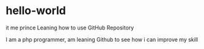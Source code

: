 # hello-world
it me prince
Leaning how to use GitHub Repository

I am a php programmer, am leaning Github to see how i can improve my skill 

